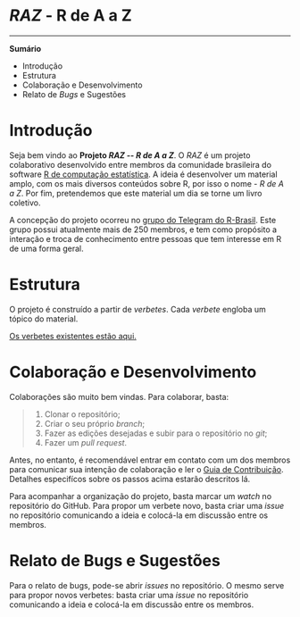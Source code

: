 # *RAZ* - R de A a Z #
______________________________________________________________________

**Sumário**

  - Introdução
  - Estrutura
  - Colaboração e Desenvolvimento
  - Relato de *Bugs* e Sugestões


  
# Introdução 

Seja bem vindo ao **Projeto _RAZ -- R de A a Z_**. O *RAZ* é um projeto colaborativo desenvolvido entre membros da comunidade brasileira do software [R de computação estatística](https://www.r-project.org/). A 
ideia é  desenvolver um material amplo, com os mais diversos conteúdos
sobre R, por isso o nome - *R de A a Z*. Por fim, pretendemos que este 
material um dia se torne um livro coletivo. 

A concepção do projeto ocorreu no 
[grupo do Telegram do R-Brasil](t.me/rbrasil). Este grupo possui 
atualmente mais de 250 membros, e tem como propósito a interação e
troca de conhecimento entre pessoas que tem interesse em R de uma forma
geral. 

# Estrutura  

O projeto é construído a partir de *verbetes*. Cada *verbete* engloba um 
tópico do material. 

[Os verbetes existentes estão aqui.]()



# Colaboração e Desenvolvimento 

Colaborações são muito bem vindas. Para colaborar, basta:

  > 1. Clonar o repositório;
  > 2. Criar o seu próprio *branch*;
  > 3. Fazer as edições desejadas e subir para o repositório no *git*;
  > 4. Fazer um *pull request*.
  
Antes, no entanto, é recomendável entrar em contato com um dos membros 
para comunicar sua intenção de colaboração e ler o 
[Guia de Contribuição](). Detalhes especifícos sobre os passos acima
estarão descritos lá. 

Para acompanhar a organização do projeto, basta marcar um *watch* no
repositório do GitHub. Para propor um verbete novo, basta criar uma
*issue* no repositório comunicando a ideia e colocá-la em discussão
entre os membros. 


# Relato de Bugs e Sugestões 

Para o relato de bugs, pode-se abrir *issues* no repositório. O mesmo 
serve para propor novos verbetes: basta criar uma *issue* no repositório
comunicando a ideia e colocá-la em discussão entre os membros. 
<!------------------------------------------- -->





